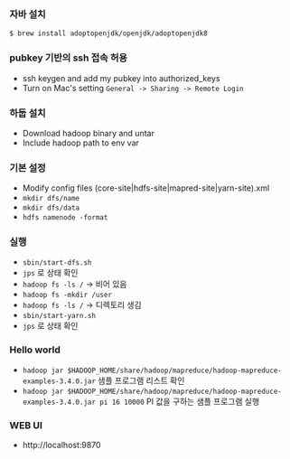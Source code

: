 ### 자바 설치
`$ brew install adoptopenjdk/openjdk/adoptopenjdk8`

### pubkey 기반의 ssh 접속 허용
- ssh keygen and add my pubkey into authorized_keys
- Turn on Mac's setting `General -> Sharing -> Remote Login`

### 하둡 설치
- Download hadoop binary and untar
- Include hadoop path to env var

### 기본 설정
- Modify config files (core-site|hdfs-site|mapred-site|yarn-site).xml
- `mkdir dfs/name`
- `mkdir dfs/data`
- `hdfs namenode -format`

### 실행
- `sbin/start-dfs.sh`
- `jps` 로 상태 확인
- `hadoop fs -ls /` -> 비어 있음
- `hadoop fs -mkdir /user`
- `hadoop fs -ls /` -> 디렉토리 생김
- `sbin/start-yarn.sh`
- `jps` 로 상태 확인 

### Hello world
- `hadoop jar $HADOOP_HOME/share/hadoop/mapreduce/hadoop-mapreduce-examples-3.4.0.jar` 샘플 프로그램 리스트 확인
- `hadoop jar $HADOOP_HOME/share/hadoop/mapreduce/hadoop-mapreduce-examples-3.4.0.jar pi 16 10000` PI 값을 구하는 샘플 프로그램 실행

### WEB UI
- http://localhost:9870


